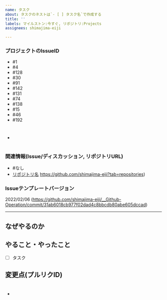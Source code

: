 ```yaml
---
name: タスク
about: タスクのネストは`- [ ] タスク名`で作成する
title: ''
labels: マイルストン:今すぐ, リポジトリ:Projects
assignees: shimajima-eiji

---
```


### プロジェクトのIssueID
- #1
- #4
- #128
- #30
- #91
- #142
- #131
- #74
- #138
- #15
- #46
- #192
- #

### 関連情報(Issue/ディスカッション, リポジトリURL)
- #なし
-  [リポジトリ名](https://github.com/shimajima-eiji/) https://github.com/shimajima-eiji?tab=repositories)

### Issueテンプレートバージョン
2022/02/06 (https://github.com/shimajima-eiji/__Github-Operation/commit/31ab6018cb977f02dad4c8bbcdb80abe605dccad)

---

## なぜやるのか


## やること・やったこと
- [ ] タスク

## 変更点(プルリクID)
- #
